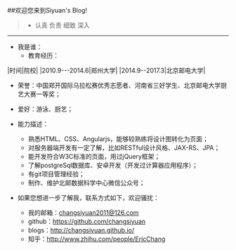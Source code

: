 ##欢迎您来到Siyuan's Blog!
> * 认真 负责 细致 深入

---

- 我是谁：
  - 教育经历：

|时间|院校|
|2010.9---2014.6|郑州大学|
|2014.9--2017.3|北京邮电大学|

  - 荣誉：中国郑开国际马拉松赛优秀志愿者、河南省三好学生、北京邮电大学厨艺大赛一等奖；
  - 爱好：游泳、厨艺；

- 能力描述：
  - 熟悉HTML、CSS、Angularjs，能够较熟练将设计图转化为页面；
  - 对服务器端开发有一定了解，比如RESTful设计风格、JAX-RS、JPA；
  - 能开发符合W3C标准的页面，用过jQuery框架；
  - 了解postgreSql数据库、安卓开发（开发过计算器应用程序）；
  - 有git项目管理经验；
  - 制作、维护北邮数据科学中心微信公众号；


- 如果您想进一步了解我，联系方式如下，欢迎骚扰：
  - 我的邮箱：changsiyuan2011@126.com
  - github：https://github.com/changsiyuan
  - blogs：http://changsiyuan.github.io/
  - 知乎：http://www.zhihu.com/people/EricChang
